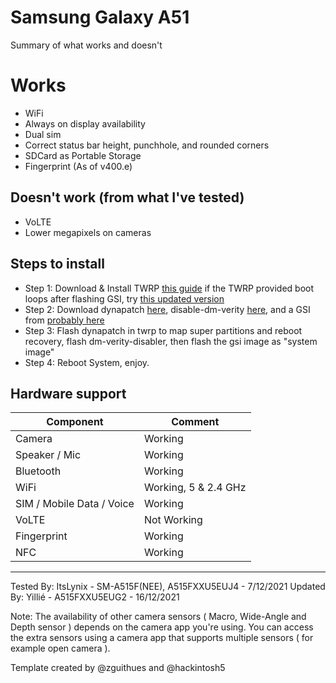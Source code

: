 # Samsung Galaxy A51

Summary of what works and doesn't
# Works
- WiFi
- Always on display availability
- Dual sim
- Correct status bar height, punchhole, and rounded corners
- SDCard as Portable Storage
- Fingerprint (As of v400.e)

## Doesn't work (from what I've tested)
- VoLTE
- Lower megapixels on cameras


## Steps to install

* Step 1: Download & Install TWRP [this guide](https://forum.xda-developers.com/t/installing-twrp-and-root-for-samsung-galaxy-a51-with-video.4212205/) if the TWRP provided boot loops after flashing GSI, try [this updated version](https://t.me/dev_yilliee/145)
* Step 2: Download dynapatch [here](https://t.me/dev_yilliee/125), disable-dm-verity [here](https://drive.google.com/file/d/1mZeg-ZgrUGqWo_Y0Q2nNcINx-WURBTGg/view?usp=sharing), and a GSI from [probably here](https://github.com/phhusson/treble_experimentations/wiki/Generic-System-Image-%28GSI%29-list)
* Step 3: Flash dynapatch in twrp to map super partitions and reboot recovery, flash dm-verity-disabler, then flash the gsi image as "system image" 
* Step 4: Reboot System, enjoy.

## Hardware support

| Component                 |      Comment                                              |
|---------------------------|-----------------------------------------------------------|
| Camera                    | Working                                     |
| Speaker / Mic             | Working                                                   |
| Bluetooth                 | Working                                                   |
| WiFi                      | Working, 5 & 2.4 GHz                                      |
| SIM / Mobile Data / Voice | Working                                                   |
| VoLTE                     | Not Working                                               |
| Fingerprint               | Working                                             |
| NFC                       | Working                                                   |
---

Tested By: ItsLynix - SM-A515F(NEE), A515FXXU5EUJ4 - 7/12/2021
Updated By: Yillié - A515FXXU5EUG2 - 16/12/2021

Note: The availability of other camera sensors ( Macro, Wide-Angle and Depth sensor ) depends on the camera app you're using. You can access the extra sensors using a camera app that supports multiple sensors ( for example open camera ).

Template created by @zguithues and @hackintosh5